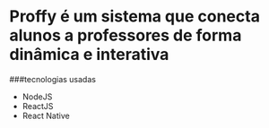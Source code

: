 # Proffy é um sistema que conecta alunos a professores de forma dinâmica e interativa

###tecnologias usadas
- NodeJS 
- ReactJS
- React Native
